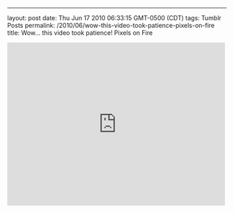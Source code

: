 ---
layout: post
date: Thu Jun 17 2010 06:33:15 GMT-0500 (CDT)
tags: Tumblr Posts
permalink: /2010/06/wow-this-video-took-patience-pixels-on-fire
title: Wow&hellip; this video took patience!
Pixels on Fire

<iframe width="500" height="375" id="youtube_iframe" src="https://www.youtube.com/embed/EG127HdhWZQ?feature=oembed&amp;enablejsapi=1&amp;origin=http://safe.txmblr.com&amp;wmode=opaque" frameborder="0" allowfullscreen=""></iframe>
